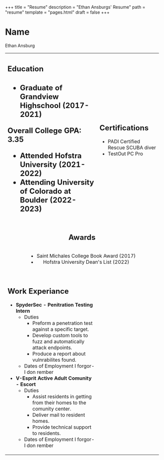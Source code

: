 +++
title = "Resume"
description = "Ethan Ansburgs' Resume"
path = "resume"
template = "pages.html"
draft = false
+++
# Name
Ethan Ansburg

<table>
    <tr>
        <td>
            <h2>Education<h2>
            <ul>
                <li>Graduate of Grandview Highschool (2017-2021)</li>
            </ul>
            <p>Overall College GPA: 3.35</p>
            <ul>
                <li>Attended Hofstra University (2021-2022)</li>
                <li>Attending University of Colorado at Boulder (2022-2023)</li>
            </ul>
        </td>
        <td>
            <h2>Certifications</h2>
            <ul>
                <li>PADI Certified Rescue SCUBA diver</li>
                <li>TestOut PC Pro</li>
            </ul>
        </td>
    </tr>
    <tr>
        <td colspan="3">
            <h2 style="text-align: center">Awards</h2>
            <div style="text-align: center">
                <ul style="display: inline-block;">
                    <li>Saint Michales College Book Award (2017)</li>
                    <li>Hofstra University Dean's List (2022)</li>
                <ul>
            </div>
        </td>
    </tr>
    <tr>
        <td>
            <h2>Work Experiance</h2>
            <ul>
                <li>
                <b>SpyderSec - Penitration Testing Intern</b>
                <ul>
                    <li>
                    Duties
                    <ul>
                        <li>Preform a penetration test against a specific target.</li>
                        <li>Develop custom tools to fuzz and automatically attack endpoints.</li>
                        <li>Produce a report about vulnrabilites found.</li>
                    </ul>
                    </li>
                    <li>
                    Dates of Employment
                    I forgor-I don rember
                    </li>
                </ul>
                </li>
                <li>
                <b>V-Esprit Active Adult Comunity - Escort</b>
                <ul>
                    <li>
                    Duties
                    <ul>
                        <li>Assist residents in getting from their homes to the comunity center.</li>
                        <li>Deliver mail to resident homes.</li>
                        <li>Provide technical support to residents.</li>
                    </ul>
                    </li>
                    <li>
                    Dates of Employment
                    I forgor-I don rember
                    </li>
                </ul>
                </li>
            </ul>
        </td>
    </tr>
</table>